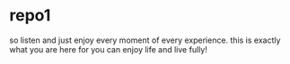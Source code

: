 # repo1

so listen and just enjoy every moment of every experience. this is exactly what you are here for
you can enjoy life and live fully!
